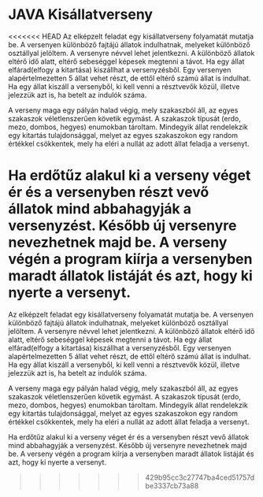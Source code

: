 # JAVA Kisállatverseny  

<<<<<<< HEAD
Az elképzelt feladat egy kisállatverseny folyamatát mutatja be. A versenyen különböző fajtájú állatok indulhatnak, melyeket különböző osztállyal jelöltem. A versenyre névvel lehet jelentkezni. A különböző állatok eltérő idő alatt, eltérő sebeséggel képesek megtenni a távot. Ha egy állat elfárad(elfogy a kitartása) kiszállhat a versenyzésből. Egy versenyen alapértelmezetten 5 állat vehet részt, de ettől eltérő számú állat is indulhat. Ha egy állat kiszáll a versenyből, ki kell venni a résztvevők közül, illetve jelezzük azt is, ha betelt az indulók száma.

A verseny maga egy pályán halad végig, mely szakaszból áll, az egyes szakaszok véletlenszerűen követik egymást. A szakaszok típusát (erdo, mezo, dombos, hegyes) enumokban tároltam. Mindegyik állat rendelekzik egy kitartás tulajdonsággal, melyet az egyes szakaszokon egy random értékkel csökkentek, mely ha eléri a nullát az adott állat feladja a versenyt.

Ha erdőtűz alakul ki a verseny véget ér és a versenyben részt vevő állatok mind abbahagyják a versenyzést. Később új versenyre nevezhetnek majd be. A verseny végén a program kiírja a versenyben maradt állatok listáját és azt, hogy ki nyerte a versenyt.
=======
Az elképzelt feladat egy kisállatverseny folyamatát mutatja be. A versenyen különböző fajtájú állatok indulhatnak, melyeket különböző osztállyal jelöltem. A versenyre névvel lehet jelentkezni. A különböző állatok eltérő idő alatt, eltérő sebeséggel képesek megtenni a távot. Ha egy állat elfárad(elfogy a kitartása) kiszállhat a versenyzésből. Egy versenyen alapértelmezetten 5 állat vehet részt, de ettől eltérő számú állat is indulhat. Ha egy állat kiszáll a versenyből, ki kell venni a résztvevők közül, illetve jelezzük azt is, ha betelt az indulók száma. 

A  verseny maga egy pályán halad végig, mely szakaszból áll, az egyes szakaszok véletlenszerűen követik egymást. A szakaszok típusát (erdo, mezo, dombos, hegyes)  enumokban tároltam.
Mindegyik állat rendelekzik egy kitartás tulajdonsággal, melyet az egyes szakaszokon egy random értékkel csökkentek, mely ha eléri a nullát az adott állat feladja a versenyt. 

Ha erdőtűz alakul ki a verseny véget ér és a versenyben részt vevő állatok mind abbahagyják a versenyzést. Később új versenyre nevezhetnek majd be. A verseny végén a program kiírja a versenyben maradt állatok listáját és azt, hogy ki nyerte a versenyt.   
>>>>>>> 429b95cc3c27747ba4ced51757dbe3337cb73a88
